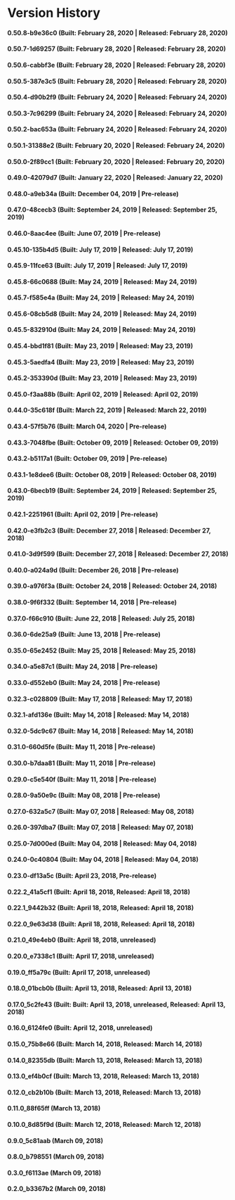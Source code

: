 # Version History


#### 0.50.8-b9e36c0 (Built: February 28, 2020 | Released: February 28, 2020)

#### 0.50.7-1d69257 (Built: February 28, 2020 | Released: February 28, 2020)

#### 0.50.6-cabbf3e (Built: February 28, 2020 | Released: February 28, 2020)

#### 0.50.5-387e3c5 (Built: February 28, 2020 | Released: February 28, 2020)

#### 0.50.4-d90b2f9 (Built: February 24, 2020 | Released: February 24, 2020)

#### 0.50.3-7c96299 (Built: February 24, 2020 | Released: February 24, 2020)

#### 0.50.2-bac653a (Built: February 24, 2020 | Released: February 24, 2020)

#### 0.50.1-31388e2 (Built: February 20, 2020 | Released: February 24, 2020)

#### 0.50.0-2f89cc1 (Built: February 20, 2020 | Released: February 20, 2020)

#### 0.49.0-42079d7 (Built: January 22, 2020 | Released: January 22, 2020)

#### 0.48.0-a9eb34a (Built: December 04, 2019 | Pre-release)

#### 0.47.0-48cecb3 (Built: September 24, 2019 | Released: September 25, 2019)

#### 0.46.0-8aac4ee (Built: June 07, 2019 | Pre-release)

#### 0.45.10-135b4d5 (Built: July 17, 2019 | Released: July 17, 2019)

#### 0.45.9-11fce63 (Built: July 17, 2019 | Released: July 17, 2019)

#### 0.45.8-66c0688 (Built: May 24, 2019 | Released: May 24, 2019)

#### 0.45.7-f585e4a (Built: May 24, 2019 | Released: May 24, 2019)

#### 0.45.6-08cb5d8 (Built: May 24, 2019 | Released: May 24, 2019)

#### 0.45.5-832910d (Built: May 24, 2019 | Released: May 24, 2019)

#### 0.45.4-bbd1f81 (Built: May 23, 2019 | Released: May 23, 2019)

#### 0.45.3-5aedfa4 (Built: May 23, 2019 | Released: May 23, 2019)

#### 0.45.2-353390d (Built: May 23, 2019 | Released: May 23, 2019)

#### 0.45.0-f3aa88b (Built: April 02, 2019 | Released: April 02, 2019)

#### 0.44.0-35c618f (Built: March 22, 2019 | Released: March 22, 2019)

#### 0.43.4-57f5b76 (Built: March 04, 2020 | Pre-release)

#### 0.43.3-7048fbe (Built: October 09, 2019 | Released: October 09, 2019)

#### 0.43.2-b5117a1 (Built: October 09, 2019 | Pre-release)

#### 0.43.1-1e8dee6 (Built: October 08, 2019 | Released: October 08, 2019)

#### 0.43.0-6becb19 (Built: September 24, 2019 | Released: September 25, 2019)

#### 0.42.1-2251961 (Built: April 02, 2019 | Pre-release)

#### 0.42.0-e3fb2c3 (Built: December 27, 2018 | Released: December 27, 2018)

#### 0.41.0-3d9f599 (Built: December 27, 2018 | Released: December 27, 2018)

#### 0.40.0-a024a9d (Built: December 26, 2018 | Pre-release)

#### 0.39.0-a976f3a (Built: October 24, 2018 | Released: October 24, 2018)

#### 0.38.0-9f6f332 (Built: September 14, 2018 | Pre-release)

#### 0.37.0-f66c910 (Built: June 22, 2018 | Released: July 25, 2018)

#### 0.36.0-6de25a9 (Built: June 13, 2018 | Pre-release)

#### 0.35.0-65e2452 (Built: May 25, 2018 | Released: May 25, 2018)

#### 0.34.0-a5e87c1 (Built: May 24, 2018 | Pre-release)

#### 0.33.0-d552eb0 (Built: May 24, 2018 | Pre-release)

#### 0.32.3-c028809 (Built: May 17, 2018 | Released: May 17, 2018)

#### 0.32.1-afd136e (Built: May 14, 2018 | Released: May 14, 2018)

#### 0.32.0-5dc9c67 (Built: May 14, 2018 | Released: May 14, 2018)

#### 0.31.0-660d5fe (Built: May 11, 2018 | Pre-release)

#### 0.30.0-b7daa81 (Built: May 11, 2018 | Pre-release)

#### 0.29.0-c5e540f (Built: May 11, 2018 | Pre-release)

#### 0.28.0-9a50e9c (Built: May 08, 2018 | Pre-release)

#### 0.27.0-632a5c7 (Built: May 07, 2018 | Released: May 08, 2018)

#### 0.26.0-397dba7 (Built: May 07, 2018 | Released: May 07, 2018)

#### 0.25.0-7d000ed (Built: May 04, 2018 | Released: May 04, 2018)

#### 0.24.0-0c40804 (Built: May 04, 2018 | Released: May 04, 2018)

#### 0.23.0-df13a5c (Built: April 23, 2018, Pre-release)

#### 0.22.2_41a5cf1 (Built: April 18, 2018, Released: April 18, 2018)

#### 0.22.1_9442b32 (Built: April 18, 2018, Released: April 18, 2018)

#### 0.22.0_9e63d38 (Built: April 18, 2018, Released: April 18, 2018)

#### 0.21.0_49e4eb0 (Built: April 18, 2018, unreleased)

#### 0.20.0_e7338c1 (Built: April 17, 2018, unreleased)

#### 0.19.0_ff5a79c (Built: April 17, 2018, unreleased)

#### 0.18.0_01bcb0b (Built: April 13, 2018, Released: April 13, 2018)

#### 0.17.0_5c2fe43 (Built: Built: April 13, 2018, unreleased, Released: April 13, 2018)

#### 0.16.0_6124fe0 (Built: April 12, 2018, unreleased)

#### 0.15.0_75b8e66 (Built: March 14, 2018, Released: March 14, 2018)

#### 0.14.0_82355db (Built: March 13, 2018, Released: March 13, 2018)

#### 0.13.0_ef4b0cf (Built: March 13, 2018, Released: March 13, 2018)

#### 0.12.0_cb2b10b (Built: March 13, 2018, Released: March 13, 2018)

#### 0.11.0_88f65ff (March 13, 2018)

#### 0.10.0_8d85f9d (Built: March 12, 2018, Released: March 12, 2018)

#### 0.9.0_5c81aab (March 09, 2018)

#### 0.8.0_b798551 (March 09, 2018)

#### 0.3.0_f6113ae (March 09, 2018)

#### 0.2.0_b3367b2 (March 09, 2018)

